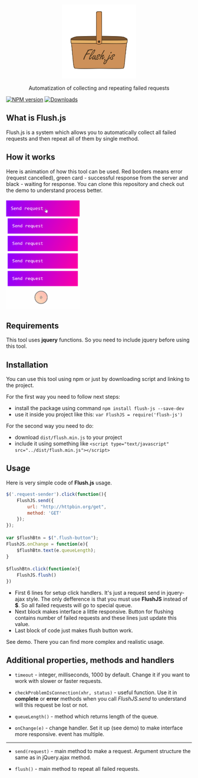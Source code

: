 <p align="center">
  <a href="https://github.com/Alick09/Flush.js">
    <img width="200" height="200" src="misc/logo.png">
  </a>
  <p align="center">Automatization of collecting and repeating failed requests</p>
</p>

[![NPM version][npm-image]][npm-url] [![Downloads][downloads-image]][npm-url]

## What is Flush.js

Flush.js is a system which allows you to automatically collect all failed requests and then repeat all of them by single method. 


## How it works

Here is animation of how this tool can be used. Red borders means error (request cancelled), green card - successful response from the server and black - waiting for response. You can clone this repository and check out the demo to understand process better.

<img src="misc/demo.gif" alt="Work animation" style="width:200px;max-width:200px;"/>


## Requirements

This tool uses **jquery** functions. So you need to include jquery before using this tool.


## Installation

You can use this tool using npm or just by downloading script and linking to the project.

For the first way you need to follow next steps:

- install the package using command `npm install flush-js --save-dev`
- use it inside you project like this: `var FlushJS = require('flush-js')`


For the second way you need to do:

- download `dist/flush.min.js` to your project
- include it using something like `<script type="text/javascript" src="../dist/flush.min.js"></script>`


## Usage

Here is very simple code of **Flush.js** usage.

```js
$('.request-sender').click(function(){
    FlushJS.send({
        url: "http://httpbin.org/get",
        method: 'GET'
    });
});

var $flushBtn = $(".flush-button");
FlushJS.onChange = function(e){
    $flushBtn.text(e.queueLength);
}

$flushBtn.click(function(e){
    FlushJS.flush()
})
```

- First 6 lines for setup click handlers. It's just a request send in jquery-ajax style. The only defference is that you must use **FlushJS** instead of **$**. So all failed requests will go to special queue.
- Next block makes interface a little responsive. Button for flushing contains number of failed requests and these lines just update this value.
- Last block of code just makes flush button work.


See demo. There you can find more complex and realistic usage.


## Additional properties, methods and handlers

- `timeout` - integer, milliseconds, 1000 by default. Change it if you want to work with slower or faster requests.

- `checkProblemIsConnection(xhr, status)` - useful function. Use it in **complete** or **error** methods when you call _FlushJS.send_ to understand will this request be lost or not.

- `queueLength()` - method which returns length of the queue.

- `onChange(e)` - change handler. Set it up (see demo) to make interface more responsive. event has multiple.

---

- `send(request)` - main method to make a request. Argument structure the same as in jQuery.ajax method.

- `flush()` - main method to repeat all failed requests.


[downloads-image]: https://img.shields.io/npm/dm/flush-js.svg
[npm-url]: https://www.npmjs.com/package/flush-js
[npm-image]: https://img.shields.io/npm/v/flush-js.svg